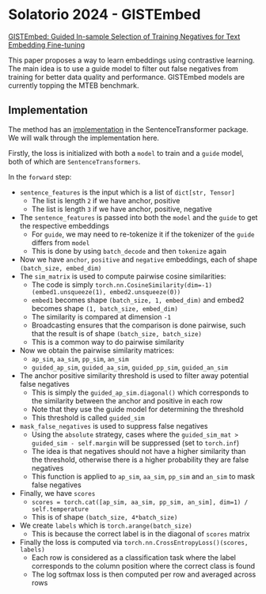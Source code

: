 # Solatorio 2024 - GISTEmbed

[GISTEmbed: Guided In-sample Selection of Training Negatives for Text Embedding Fine-tuning](https://arxiv.org/abs/2402.16829)

This paper proposes a way to learn embeddings using contrastive learning. The main idea is to use a guide model to filter out false negatives from training for better data quality and performance. GISTEmbed models are currently topping the MTEB benchmark.

## Implementation

The method has an [implementation](https://github.com/UKPLab/sentence-transformers/blob/master/sentence_transformers/losses/GISTEmbedLoss.py) in the SentenceTransformer package. We will walk through the implementation here.

Firstly, the loss is initialized with both a `model` to train and a `guide` model, both of which are `SentenceTransformers`.

In the `forward` step:
- `sentence_features` is the input which is a list of `dict[str, Tensor]`
    - The list is length `2` if we have anchor, positive
    - The list is length `3` if we have anchor, positive, negative
- The `sentence_features` is passed into both the `model` and the `guide` to get the respective embeddings
    - For `guide`, we may need to re-tokenize it if the tokenizer of the `guide` differs from `model`
    - This is done by using `batch_decode` and then `tokenize` again
- Now we have `anchor`, `positive` and `negative` embeddings, each of shape `(batch_size, embed_dim)`
- The `sim_matrix` is used to compute pairwise cosine similarities:
    - The code is simply `torch.nn.CosineSimilarity(dim=-1)(embed1.unsqueeze(1), embed2.unsqueeze(0))`
    - `embed1` becomes shape `(batch_size, 1, embed_dim)` and embed2 becomes shape `(1, batch_size, embed_dim)`
    - The similarity is compared at dimension `-1`
    - Broadcasting ensures that the comparison is done pairwise, such that the result is of shape `(batch_size, batch_size)`
    - This is a common way to do pairwise similarity
- Now we obtain the pairwise similarity matrices:
    - `ap_sim`, `aa_sim`, `pp_sim`, `an_sim`
    - `guided_ap_sim`, `guided_aa_sim`, `guided_pp_sim`, `guided_an_sim`
- The anchor positive similarity threshold is used to filter away potential false negatives
    - This is simply the `guided_ap_sim.diagonal()` which corresponds to the similarity between the anchor and positive in each row
    - Note that they use the guide model for determining the threshold
    - This threshold is called `guided_sim`
- `mask_false_negatives` is used to suppress false negatives
    - Using the `absolute` strategy, cases where the `guided_sim_mat > guided_sim - self.margin` will be suppressed (set to `torch.inf`)
    - The idea is that negatives should not have a higher similarity than the threshold, otherwise there is a higher probability they are false negatives
    - This function is applied to `ap_sim`, `aa_sim`, `pp_sim` and `an_sim` to mask false negatives
- Finally, we have `scores`
    - `scores = torch.cat([ap_sim, aa_sim, pp_sim, an_sim], dim=1) / self.temperature`
    - This is of shape `(batch_size, 4*batch_size)`
- We create `labels` which is `torch.arange(batch_size)`
    - This is because the correct label is in the diagonal of `scores` matrix
- Finally the loss is computed via `torch.nn.CrossEntropyLoss()(scores, labels)`
    - Each row is considered as a classification task where the label corresponds to the column position where the correct class is found
    - The log softmax loss is then computed per row and averaged across rows
